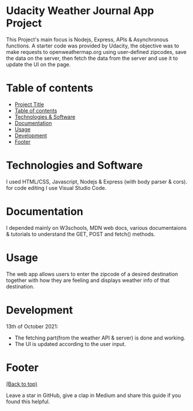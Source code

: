# Udacity Weather Journal App Project
<!-- Add banner here -->

<!-- Describe your project in brief -->
This Project's main focus is Nodejs, Express, APIs & Asynchronous functions.
A starter code was provided by Udacity, the objective was to make requests to openweathermap.org using user-defined zipcodes, save the data on the server,
then fetch the data from the server and use it to update the UI on the page.


# Table of contents

- [Project Title](#udacity-landing-page-project)
- [Table of contents](#table-of-contents)
- [Technologies & Software](#technologies-and-software)
- [Documentation](#documentation)
- [Usage](#usage)
- [Development](#development)
- [Footer](#footer)

# Technologies and Software

I used HTML/CSS, Javascript, Nodejs & Express (with body parser & cors).
for code editing I use Visual Studio Code.

# Documentation

I depended mainly on W3schools, MDN web docs, various documentaions & tutorials to understand the GET, POST and fetch() methods.

# Usage

The web app allows users to enter the zipcode of a desired destination together with how they are feeling and displays weather info of that destination.

# Development

13th of October 2021:

- The fetching part(from the weather API & server) is done and working.
- The UI is updated according to the user input.

# Footer
[(Back to top)](#table-of-contents)


Leave a star in GitHub, give a clap in Medium and share this guide if you found this helpful.



